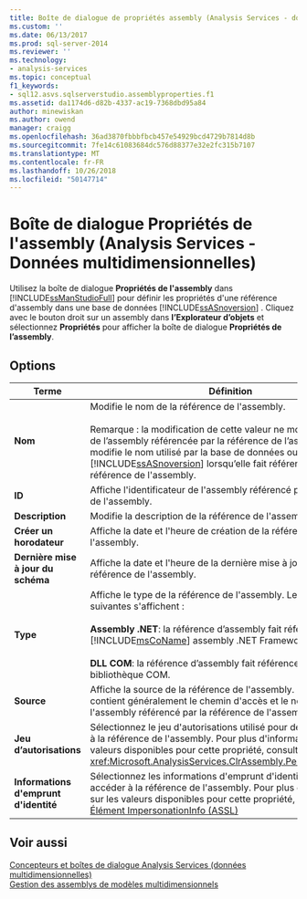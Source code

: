 ```yaml
---
title: Boîte de dialogue de propriétés assembly (Analysis Services - données multidimensionnelles) | Microsoft Docs
ms.custom: ''
ms.date: 06/13/2017
ms.prod: sql-server-2014
ms.reviewer: ''
ms.technology:
- analysis-services
ms.topic: conceptual
f1_keywords:
- sql12.asvs.sqlserverstudio.assemblyproperties.f1
ms.assetid: da1174d6-d82b-4337-ac19-7368dbd95a84
author: minewiskan
ms.author: owend
manager: craigg
ms.openlocfilehash: 36ad3870fbbbfbcb457e54929bcd4729b7814d8b
ms.sourcegitcommit: 7fe14c61083684dc576d88377e32e2fc315b7107
ms.translationtype: MT
ms.contentlocale: fr-FR
ms.lasthandoff: 10/26/2018
ms.locfileid: "50147714"
---
```

# <a name="assembly-properties-dialog-box-analysis-services---multidimensional-data"></a>Boîte de dialogue Propriétés de l'assembly (Analysis Services - Données multidimensionnelles)
  Utilisez la boîte de dialogue **Propriétés de l'assembly** dans [!INCLUDE[ssManStudioFull](../includes/ssmanstudiofull-md.md)] pour définir les propriétés d'une référence d'assembly dans une base de données [!INCLUDE[ssASnoversion](../includes/ssasnoversion-md.md)] . Cliquez avec le bouton droit sur un assembly dans **l’Explorateur d’objets** et sélectionnez **Propriétés** pour afficher la boîte de dialogue **Propriétés de l’assembly**.  
  
## <a name="options"></a>Options  
  
|Terme|Définition|  
|----------|----------------|  
|**Nom**|Modifie le nom de la référence de l'assembly.<br /><br /> Remarque : la modification de cette valeur ne modifie pas le nom de l’assembly référencée par la référence de l’assembly : elle modifie le nom utilisé par la base de données ou l’instance [!INCLUDE[ssASnoversion](../includes/ssasnoversion-md.md)] lorsqu’elle fait référence à la référence de l'assembly.|  
|**ID**|Affiche l'identificateur de l'assembly référencé par la référence de l'assembly.|  
|**Description**|Modifie la description de la référence de l'assembly.|  
|**Créer un horodateur**|Affiche la date et l'heure de création de la référence de l'assembly.|  
|**Dernière mise à jour du schéma**|Affiche la date et l'heure de la dernière mise à jour de la référence de l'assembly.|  
|**Type**|Affiche le type de la référence de l'assembly. Les valeurs suivantes s'affichent :<br /><br /> **Assembly .NET**: la référence d’assembly fait référence à un [!INCLUDE[msCoName](../includes/msconame-md.md)] assembly .NET Framework.<br /><br /> **DLL COM**: la référence d’assembly fait référence à une bibliothèque COM.|  
|**Source**|Affiche la source de la référence de l'assembly. Cette propriété contient généralement le chemin d'accès et le nom complets de l'assembly référencé par la référence de l'assembly.|  
|**Jeu d’autorisations**|Sélectionnez le jeu d'autorisations utilisé pour déterminer l'accès à la référence de l'assembly. Pour plus d'informations sur les valeurs disponibles pour cette propriété, consultez <xref:Microsoft.AnalysisServices.ClrAssembly.PermissionSet%2A>.|  
|**Informations d'emprunt d'identité**|Sélectionnez les informations d'emprunt d'identité à utiliser pour accéder à la référence de l'assembly. Pour plus d’informations sur les valeurs disponibles pour cette propriété, consultez [Élément ImpersonationInfo &#40;ASSL&#41;](https://docs.microsoft.com/bi-reference/assl/properties/impersonationinfo-element-assl)|  
  
## <a name="see-also"></a>Voir aussi  
 [Concepteurs et boîtes de dialogue Analysis Services &#40;données multidimensionnelles&#41;](analysis-services-designers-and-dialog-boxes-multidimensional-data.md)   
 [Gestion des assemblys de modèles multidimensionnels](multidimensional-models/multidimensional-model-assemblies-management.md)  
  
  
